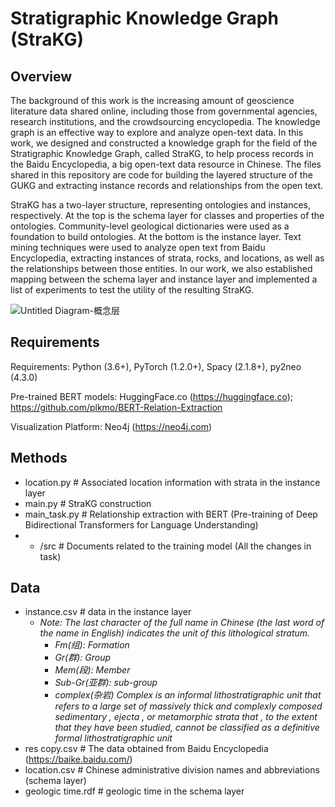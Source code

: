 # Stratigraphic Knowledge Graph (StraKG)

## Overview
The background of this work is the increasing amount of geoscience literature data shared online, including those from governmental agencies, research institutions, and the crowdsourcing encyclopedia. The knowledge graph is an effective way to explore and analyze open-text data. In this work, we designed and constructed a knowledge graph for the field of the Stratigraphic Knowledge Graph, called StraKG, to help process records in the Baidu Encyclopedia, a big open-text data resource in Chinese. The files shared in this repository are code for building the layered structure of the GUKG and extracting instance records and relationships from the open text.

StraKG has a two-layer structure, representing ontologies and instances, respectively. At the top is the schema layer for classes and properties of the ontologies. Community-level geological dictionaries were used as a foundation to build ontologies. At the bottom is the instance layer. Text mining techniques were used to analyze open text from Baidu Encyclopedia, extracting instances of strata, rocks, and locations, as well as the relationships between those entities. In our work, we also established mapping between the schema layer and instance layer and implemented a list of experiments to test the utility of the resulting StraKG.

![Untitled Diagram-概念层](https://github.com/IGCCP/StraKG/assets/39733492/b75e6360-de5d-4c6f-9b50-31a5341e5c79)


## Requirements
Requirements: Python (3.6+), PyTorch (1.2.0+), Spacy (2.1.8+), py2neo (4.3.0)

Pre-trained BERT models: HuggingFace.co (https://huggingface.co); https://github.com/plkmo/BERT-Relation-Extraction

Visualization Platform: Neo4j (https://neo4j.com)

## Methods

* location.py   # Associated location information with strata in the instance layer
* main.py    # StraKG construction
* main_task.py   # Relationship extraction with BERT (Pre-training of Deep Bidirectional Transformers for Language Understanding)
* * /src   # Documents related to the training model (All the changes in task)

## Data
* instance.csv   # data in the instance layer
  * *Note: The last character of the full name in Chinese (the last word of the name in English) indicates the unit of this lithological stratum.*
    * *Fm(组): Formation*
    * *Gr(群): Group*
    * *Mem(段): Member*
    * *Sub-Gr(亚群): sub-group*
    * *complex(杂岩)* *Complex is an informal lithostratigraphic unit that refers to a large set of massively thick and complexly composed sedimentary* *,* *ejecta* *,* *or metamorphic strata that* *,* *to the extent that they have been studied, cannot be classified as a definitive formal lithostratigraphic unit*
* res copy.csv   # The data obtained from Baidu Encyclopedia (https://baike.baidu.com/)
* location.csv    # Chinese administrative division names and abbreviations (schema layer)
* geologic time.rdf    # geologic time in the schema layer
